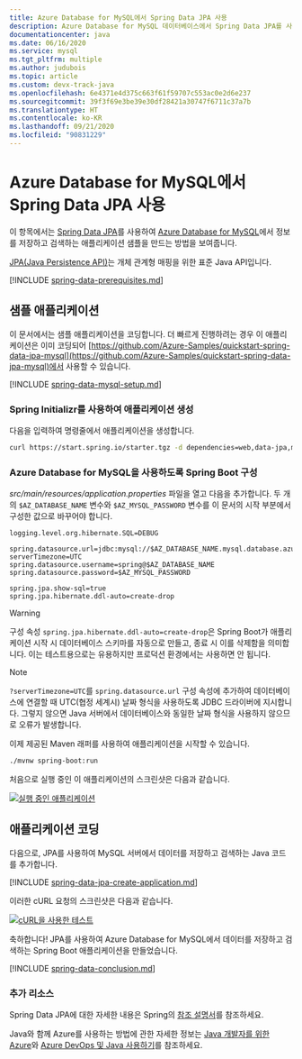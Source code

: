 ```yaml
---
title: Azure Database for MySQL에서 Spring Data JPA 사용
description: Azure Database for MySQL 데이터베이스에서 Spring Data JPA를 사용하는 방법을 알아봅니다.
documentationcenter: java
ms.date: 06/16/2020
ms.service: mysql
ms.tgt_pltfrm: multiple
ms.author: judubois
ms.topic: article
ms.custom: devx-track-java
ms.openlocfilehash: 6e4371e4d375c663f61f59707c553ac0e2d6e237
ms.sourcegitcommit: 39f3f69e3be39e30df28421a30747f6711c37a7b
ms.translationtype: HT
ms.contentlocale: ko-KR
ms.lasthandoff: 09/21/2020
ms.locfileid: "90831229"
---
```

# <a name="use-spring-data-jpa-with-azure-database-for-mysql"></a>Azure Database for MySQL에서 Spring Data JPA 사용

이 항목에서는 [Spring Data JPA](https://spring.io/projects/spring-data-jpa)를 사용하여 [Azure Database for MySQL](/azure/mysql/)에서 정보를 저장하고 검색하는 애플리케이션 샘플을 만드는 방법을 보여줍니다.

[JPA(Java Persistence API)](https://en.wikipedia.org/wiki/Java_Persistence_API)는 개체 관계형 매핑을 위한 표준 Java API입니다.

[!INCLUDE [spring-data-prerequisites.md](includes/spring-data-prerequisites.md)]

## <a name="sample-application"></a>샘플 애플리케이션

이 문서에서는 샘플 애플리케이션을 코딩합니다. 더 빠르게 진행하려는 경우 이 애플리케이션은 이미 코딩되어 [https://github.com/Azure-Samples/quickstart-spring-data-jpa-mysql](https://github.com/Azure-Samples/quickstart-spring-data-jpa-mysql)에서 사용할 수 있습니다.

[!INCLUDE [spring-data-mysql-setup.md](includes/spring-data-mysql-setup.md)]

### <a name="generate-the-application-by-using-spring-initializr"></a>Spring Initializr를 사용하여 애플리케이션 생성

다음을 입력하여 명령줄에서 애플리케이션을 생성합니다.

```bash
curl https://start.spring.io/starter.tgz -d dependencies=web,data-jpa,mysql -d baseDir=azure-database-workshop -d bootVersion=2.3.1.RELEASE -d javaVersion=8 | tar -xzvf -
```

### <a name="configure-spring-boot-to-use-azure-database-for-mysql"></a>Azure Database for MySQL을 사용하도록 Spring Boot 구성

*src/main/resources/application.properties* 파일을 열고 다음을 추가합니다. 두 개의 `$AZ_DATABASE_NAME` 변수와 `$AZ_MYSQL_PASSWORD` 변수를 이 문서의 시작 부분에서 구성한 값으로 바꾸어야 합니다.

```properties
logging.level.org.hibernate.SQL=DEBUG

spring.datasource.url=jdbc:mysql://$AZ_DATABASE_NAME.mysql.database.azure.com:3306/demo?serverTimezone=UTC
spring.datasource.username=spring@$AZ_DATABASE_NAME
spring.datasource.password=$AZ_MYSQL_PASSWORD

spring.jpa.show-sql=true
spring.jpa.hibernate.ddl-auto=create-drop
```

> [!WARNING]
> 구성 속성 `spring.jpa.hibernate.ddl-auto=create-drop`은 Spring Boot가 애플리케이션 시작 시 데이터베이스 스키마를 자동으로 만들고, 종료 시 이를 삭제함을 의미합니다. 이는 테스트용으로는 유용하지만 프로덕션 환경에서는 사용하면 안 됩니다.

> [!NOTE]
> `?serverTimezone=UTC`를 `spring.datasource.url` 구성 속성에 추가하여 데이터베이스에 연결할 때 UTC(협정 세계시) 날짜 형식을 사용하도록 JDBC 드라이버에 지시합니다. 그렇지 않으면 Java 서버에서 데이터베이스와 동일한 날짜 형식을 사용하지 않으므로 오류가 발생합니다.

이제 제공된 Maven 래퍼를 사용하여 애플리케이션을 시작할 수 있습니다.

```bash
./mvnw spring-boot:run
```

처음으로 실행 중인 이 애플리케이션의 스크린샷은 다음과 같습니다.

[![실행 중인 애플리케이션](media/configure-spring-data-jpa-with-azure-mysql/create-mysql-01.png)](media/configure-spring-data-jpa-with-azure-mysql/create-mysql-01.png#lightbox)

## <a name="code-the-application"></a>애플리케이션 코딩

다음으로, JPA를 사용하여 MySQL 서버에서 데이터를 저장하고 검색하는 Java 코드를 추가합니다.

[!INCLUDE [spring-data-jpa-create-application.md](includes/spring-data-jpa-create-application.md)]

이러한 cURL 요청의 스크린샷은 다음과 같습니다.

[![cURL을 사용한 테스트](media/configure-spring-data-jpa-with-azure-mysql/create-mysql-02.png)](media/configure-spring-data-jpa-with-azure-mysql/create-mysql-02.png#lightbox)

축하합니다! JPA를 사용하여 Azure Database for MySQL에서 데이터를 저장하고 검색하는 Spring Boot 애플리케이션을 만들었습니다.

[!INCLUDE [spring-data-conclusion.md](includes/spring-data-conclusion.md)]

### <a name="additional-resources"></a>추가 리소스

Spring Data JPA에 대한 자세한 내용은 Spring의 [참조 설명서](https://docs.spring.io/spring-data/jpa/docs/current/reference/html/#reference)를 참조하세요.

Java와 함께 Azure를 사용하는 방법에 관한 자세한 정보는 [Java 개발자를 위한 Azure](../index.yml)와 [Azure DevOps 및 Java 사용하기](/azure/devops/)를 참조하세요.